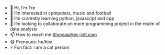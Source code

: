- 👋 Hi, I’m Tre
- 👀 I’m interested in cpmputers, music and football
- 🌱 I’m currently learning python, javascript and cpp
- 💞️ I’m looking to collaborate on more programming project in the realm of data analysis 
- 📫 How to reach me tthomas@ec-intl.com
- 😄 Pronouns: he/him
- ⚡ Fun fact: i am a cat person 

<!---
trethomas-ecintl/trethomas-ecintl is a ✨ special ✨ repository because its `README.md` (this file) appears on your GitHub profile.
You can click the Preview link to take a look at your changes.
--->
